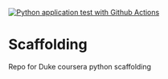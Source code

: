 [![Python application test with Github Actions](https://github.com/iwadhwa-informatica/Scaffolding/actions/workflows/main.yml/badge.svg)](https://github.com/iwadhwa-informatica/Scaffolding/actions/workflows/main.yml)
# Scaffolding
Repo for Duke coursera python scaffolding
